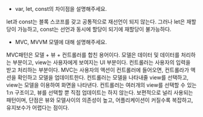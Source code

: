 - var, let, const의 차이점을 설명해주세요.

let과 const는 블록 스코프를 갖고 공통적으로 재선언이 되지 않는다. 그러나 let은 재할당이 가능하고, const는 선언과 동시에 할당이 되기에 재할당이 불가능하다.

- MVC, MVVM 모델에 대해 설명해주세요.

MVC패턴은 모델 + 뷰 + 컨트롤러를 합친 용어이다. 모델은 데이터 및 데이터를 처리하는 부분이고, view는 사용자에게 보여지는 UI 부분이다. 컨트롤러는 사용자의 입력을 받고 처리하는 부분이다. MVC는 사용자의 액션이 컨트롤러에 들어오면, 컨트롤라가 액션을 확인하고 모델을 업데이트한다. 컨트롤러는 모델을 나타내줄 view를 선택하고, view는 모델을 이용하여 화면을 나타낸다. 컨트롤러는 여러개의 view를 선택할 수 있는 1:n 구조이고, 뷰를 선택할 뿐 직접 업데이트는 하지 않는다. 보편적으로 널리 사용되는 패턴이며, 단점은 뷰와 모델사이의 의존성이 높고, 어플리케이션이 커질수록 복잡하고, 유지보수가 어렵다는 점이다.
